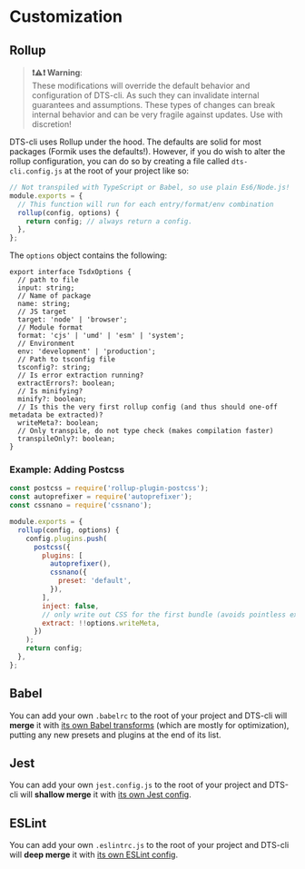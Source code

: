 # Customization

## Rollup

> **❗⚠️❗ Warning**: <br/>
> These modifications will override the default behavior and configuration of DTS-cli. As such they can invalidate internal guarantees and assumptions. These types of changes can break internal behavior and can be very fragile against updates. Use with discretion!

DTS-cli uses Rollup under the hood. The defaults are solid for most packages (Formik uses the defaults!). However, if you do wish to alter the rollup configuration, you can do so by creating a file called `dts-cli.config.js` at the root of your project like so:

```js
// Not transpiled with TypeScript or Babel, so use plain Es6/Node.js!
module.exports = {
  // This function will run for each entry/format/env combination
  rollup(config, options) {
    return config; // always return a config.
  },
};
```

The `options` object contains the following:

```tsx
export interface TsdxOptions {
  // path to file
  input: string;
  // Name of package
  name: string;
  // JS target
  target: 'node' | 'browser';
  // Module format
  format: 'cjs' | 'umd' | 'esm' | 'system';
  // Environment
  env: 'development' | 'production';
  // Path to tsconfig file
  tsconfig?: string;
  // Is error extraction running?
  extractErrors?: boolean;
  // Is minifying?
  minify?: boolean;
  // Is this the very first rollup config (and thus should one-off metadata be extracted)?
  writeMeta?: boolean;
  // Only transpile, do not type check (makes compilation faster)
  transpileOnly?: boolean;
}
```

### Example: Adding Postcss

```js
const postcss = require('rollup-plugin-postcss');
const autoprefixer = require('autoprefixer');
const cssnano = require('cssnano');

module.exports = {
  rollup(config, options) {
    config.plugins.push(
      postcss({
        plugins: [
          autoprefixer(),
          cssnano({
            preset: 'default',
          }),
        ],
        inject: false,
        // only write out CSS for the first bundle (avoids pointless extra files):
        extract: !!options.writeMeta,
      })
    );
    return config;
  },
};
```

## Babel

You can add your own `.babelrc` to the root of your project and DTS-cli will **merge** it with [its own Babel transforms](https://github.com/formium/dts-cli/blob/master/src/babelPluginTsdx.ts) (which are mostly for optimization), putting any new presets and plugins at the end of its list.

## Jest

You can add your own `jest.config.js` to the root of your project and DTS-cli will **shallow merge** it with [its own Jest config](https://github.com/formium/dts-cli/blob/master/src/createJestConfig.ts).

## ESLint

You can add your own `.eslintrc.js` to the root of your project and DTS-cli will **deep merge** it with [its own ESLint config](https://github.com/formium/dts-cli/blob/master/src/createEslintConfig.ts).
